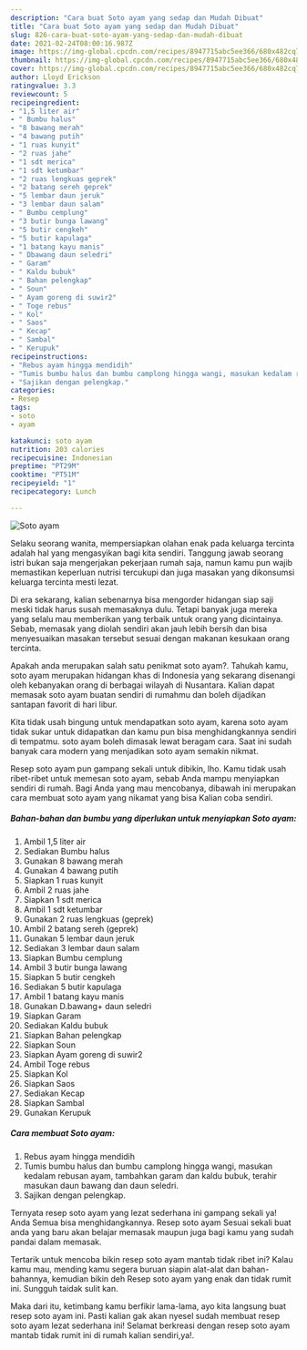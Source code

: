 ```yaml
---
description: "Cara buat Soto ayam yang sedap dan Mudah Dibuat"
title: "Cara buat Soto ayam yang sedap dan Mudah Dibuat"
slug: 826-cara-buat-soto-ayam-yang-sedap-dan-mudah-dibuat
date: 2021-02-24T08:00:16.987Z
image: https://img-global.cpcdn.com/recipes/8947715abc5ee366/680x482cq70/soto-ayam-foto-resep-utama.jpg
thumbnail: https://img-global.cpcdn.com/recipes/8947715abc5ee366/680x482cq70/soto-ayam-foto-resep-utama.jpg
cover: https://img-global.cpcdn.com/recipes/8947715abc5ee366/680x482cq70/soto-ayam-foto-resep-utama.jpg
author: Lloyd Erickson
ratingvalue: 3.3
reviewcount: 5
recipeingredient:
- "1,5 liter air"
- " Bumbu halus"
- "8 bawang merah"
- "4 bawang putih"
- "1 ruas kunyit"
- "2 ruas jahe"
- "1 sdt merica"
- "1 sdt ketumbar"
- "2 ruas lengkuas geprek"
- "2 batang sereh geprek"
- "5 lembar daun jeruk"
- "3 lembar daun salam"
- " Bumbu cemplung"
- "3 butir bunga lawang"
- "5 butir cengkeh"
- "5 butir kapulaga"
- "1 batang kayu manis"
- " Dbawang daun seledri"
- " Garam"
- " Kaldu bubuk"
- " Bahan pelengkap"
- " Soun"
- " Ayam goreng di suwir2"
- " Toge rebus"
- " Kol"
- " Saos"
- " Kecap"
- " Sambal"
- " Kerupuk"
recipeinstructions:
- "Rebus ayam hingga mendidih"
- "Tumis bumbu halus dan bumbu camplong hingga wangi, masukan kedalam rebusan ayam, tambahkan garam dan kaldu bubuk, terahir masukan daun bawang dan daun seledri."
- "Sajikan dengan pelengkap."
categories:
- Resep
tags:
- soto
- ayam

katakunci: soto ayam 
nutrition: 203 calories
recipecuisine: Indonesian
preptime: "PT29M"
cooktime: "PT51M"
recipeyield: "1"
recipecategory: Lunch

---
```



![Soto ayam](https://img-global.cpcdn.com/recipes/8947715abc5ee366/680x482cq70/soto-ayam-foto-resep-utama.jpg)

Selaku seorang wanita, mempersiapkan olahan enak pada keluarga tercinta adalah hal yang mengasyikan bagi kita sendiri. Tanggung jawab seorang istri bukan saja mengerjakan pekerjaan rumah saja, namun kamu pun wajib memastikan keperluan nutrisi tercukupi dan juga masakan yang dikonsumsi keluarga tercinta mesti lezat.

Di era  sekarang, kalian sebenarnya bisa mengorder hidangan siap saji meski tidak harus susah memasaknya dulu. Tetapi banyak juga mereka yang selalu mau memberikan yang terbaik untuk orang yang dicintainya. Sebab, memasak yang diolah sendiri akan jauh lebih bersih dan bisa menyesuaikan masakan tersebut sesuai dengan makanan kesukaan orang tercinta. 



Apakah anda merupakan salah satu penikmat soto ayam?. Tahukah kamu, soto ayam merupakan hidangan khas di Indonesia yang sekarang disenangi oleh kebanyakan orang di berbagai wilayah di Nusantara. Kalian dapat memasak soto ayam buatan sendiri di rumahmu dan boleh dijadikan santapan favorit di hari libur.

Kita tidak usah bingung untuk mendapatkan soto ayam, karena soto ayam tidak sukar untuk didapatkan dan kamu pun bisa menghidangkannya sendiri di tempatmu. soto ayam boleh dimasak lewat beragam cara. Saat ini sudah banyak cara modern yang menjadikan soto ayam semakin nikmat.

Resep soto ayam pun gampang sekali untuk dibikin, lho. Kamu tidak usah ribet-ribet untuk memesan soto ayam, sebab Anda mampu menyiapkan sendiri di rumah. Bagi Anda yang mau mencobanya, dibawah ini merupakan cara membuat soto ayam yang nikamat yang bisa Kalian coba sendiri.

<!--inarticleads1-->

##### Bahan-bahan dan bumbu yang diperlukan untuk menyiapkan Soto ayam:

1. Ambil 1,5 liter air
1. Sediakan  Bumbu halus
1. Gunakan 8 bawang merah
1. Gunakan 4 bawang putih
1. Siapkan 1 ruas kunyit
1. Ambil 2 ruas jahe
1. Siapkan 1 sdt merica
1. Ambil 1 sdt ketumbar
1. Gunakan 2 ruas lengkuas (geprek)
1. Ambil 2 batang sereh (geprek)
1. Gunakan 5 lembar daun jeruk
1. Sediakan 3 lembar daun salam
1. Siapkan  Bumbu cemplung
1. Ambil 3 butir bunga lawang
1. Siapkan 5 butir cengkeh
1. Sediakan 5 butir kapulaga
1. Ambil 1 batang kayu manis
1. Gunakan  D.bawang+ daun seledri
1. Siapkan  Garam
1. Sediakan  Kaldu bubuk
1. Siapkan  Bahan pelengkap
1. Siapkan  Soun
1. Siapkan  Ayam goreng di suwir2
1. Ambil  Toge rebus
1. Siapkan  Kol
1. Siapkan  Saos
1. Sediakan  Kecap
1. Siapkan  Sambal
1. Gunakan  Kerupuk




<!--inarticleads2-->

##### Cara membuat Soto ayam:

1. Rebus ayam hingga mendidih
1. Tumis bumbu halus dan bumbu camplong hingga wangi, masukan kedalam rebusan ayam, tambahkan garam dan kaldu bubuk, terahir masukan daun bawang dan daun seledri.
1. Sajikan dengan pelengkap.




Ternyata resep soto ayam yang lezat sederhana ini gampang sekali ya! Anda Semua bisa menghidangkannya. Resep soto ayam Sesuai sekali buat anda yang baru akan belajar memasak maupun juga bagi kamu yang sudah pandai dalam memasak.

Tertarik untuk mencoba bikin resep soto ayam mantab tidak ribet ini? Kalau kamu mau, mending kamu segera buruan siapin alat-alat dan bahan-bahannya, kemudian bikin deh Resep soto ayam yang enak dan tidak rumit ini. Sungguh taidak sulit kan. 

Maka dari itu, ketimbang kamu berfikir lama-lama, ayo kita langsung buat resep soto ayam ini. Pasti kalian gak akan nyesel sudah membuat resep soto ayam lezat sederhana ini! Selamat berkreasi dengan resep soto ayam mantab tidak rumit ini di rumah kalian sendiri,ya!.


